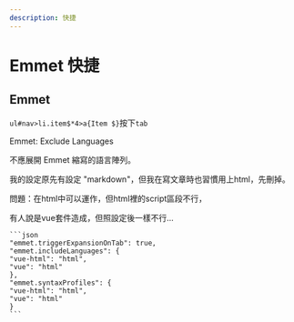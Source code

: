 ```yaml
---
description: 快捷
---
```


# Emmet 快捷

## Emmet

`ul#nav>li.item$*4>a{Item $}`按下`tab`



Emmet: Exclude Languages

不應展開 Emmet 縮寫的語言陣列。

我的設定原先有設定 "markdown"，但我在寫文章時也習慣用上html，先刪掉。



問題：在html中可以運作，但html裡的script區段不行，

有人說是vue套件造成，但照設定後一樣不行...

````
```json
"emmet.triggerExpansionOnTab": true,
"emmet.includeLanguages": {
"vue-html": "html",
"vue": "html"
},
"emmet.syntaxProfiles": {
"vue-html": "html",
"vue": "html"
}
```
````



